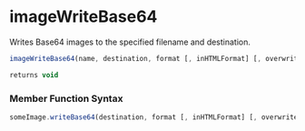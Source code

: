 # imageWriteBase64

 Writes Base64 images to the specified filename and destination.

```javascript
imageWriteBase64(name, destination, format [, inHTMLFormat] [, overwrite])
```

```javascript
returns void
```
### Member Function Syntax

```javascript
someImage.writeBase64(destination, format [, inHTMLFormat] [, overwrite])
```
